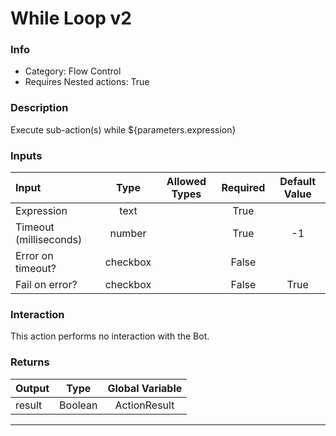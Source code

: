 # While Loop v2

### Info

- Category: Flow Control
- Requires Nested actions: True


### Description
Execute sub-action(s) while ${parameters.expression}


### Inputs

| Input | Type | Allowed Types | Required |  Default Value |
| :--- | :---: | :---: | :---: | :---: |
| Expression | text |  | True |  |
| Timeout (milliseconds) | number |  | True | -1 |
| Error on timeout? | checkbox |  | False |  |
| Fail on error? | checkbox |  | False | True |


### Interaction
This action performs no interaction with the Bot.

### Returns

| Output | Type | Global Variable |
| :--- | :---: | :---: |
| result | Boolean | ActionResult |

---